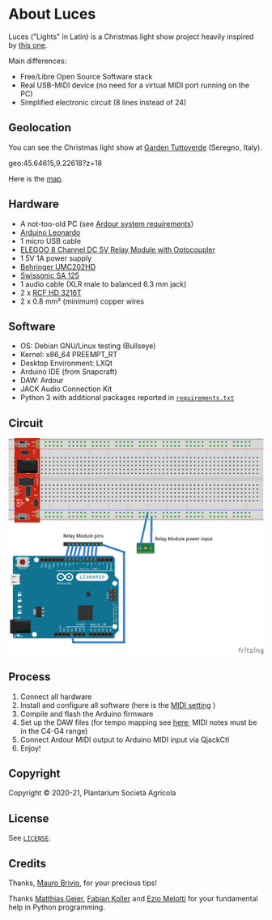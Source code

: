 About Luces
===========
Luces ("Lights" in Latin) is a Christmas light show project heavily inspired by
[this one](
https://maker.pro/arduino/projects/christmas-light-show-with-arduino/).

Main differences:

- Free/Libre Open Source Software stack
- Real USB-MIDI device (no need for a virtual MIDI port running on the PC)
- Simplified electronic circuit (8 lines instead of 24)

Geolocation
-----------
You can see the Christmas light show at [Garden Tuttoverde](
https://www.gardentuttoverde.it/) (Seregno, Italy).

geo:45.64615,9.22618?z=18

Here is the [map](https://osm.org/go/0CjU75ILQ--?m=).

Hardware
--------
- A not-too-old PC (see [Ardour system requirements](
https://ardour.org/requirements.html))
- [Arduino Leonardo](https://www.arduino.cc/en/Main/Arduino_BoardLeonardo)
- 1 micro USB cable
- [ELEGOO 8 Channel DC 5V Relay Module with Optocoupler](
https://www.elegoo.com/products/elegoo-8-channel-relay-module-kit)
- 1 5V 1A power supply
- [Behringer UMC202HD](https://www.behringer.com/product.html?modelCode=P0BJZ)
- [Swissonic SA 125](https://www.thomann.de/it/swissonic_sa_125.htm)
- 1 audio cable (XLR male to balanced 6.3 mm jack)
- 2 x [RCF HD 3216T](
https://www.rcf.it/it_IT/products/product-detail/hd-3216t/418924)
- 2 x 0.8 mm² (minimum) copper wires

Software
--------
- OS: Debian GNU/Linux testing (Bullseye)
- Kernel: x86_64 PREEMPT_RT
- Desktop Environment: LXQt
- Arduino IDE (from Snapcraft)
- DAW: Ardour
- JACK Audio Connection Kit
- Python 3 with additional packages reported in [`requirements.txt`](requirements.txt)

Circuit
-------
![Electrical connections](Circuit.png)

Process
-------
1. Connect all hardware
2. Install and configure all software (here is the [MIDI setting](
https://manual.ardour.org/setting-up-your-system/setting-up-midi/midi-on-linux/)
)
3. Compile and flash the Arduino firmware
4. Set up the DAW files (for tempo mapping see [here](
https://www.youtube.com/watch?v=rrr9lr_Pbkg); MIDI notes must be in the C4-G4
range)
5. Connect Ardour MIDI output to Arduino MIDI input via QjackCtl
6. Enjoy!

Copyright
---------
Copyright © 2020-21, Plantarium Società Agricola

License
-------
See [`LICENSE`](LICENSE).

Credits
-------
Thanks, [Mauro Brivio](https://github.com/mbrivio), for your precious tips!

Thanks [Matthias Geier](https://github.com/mgeier), [Fabian Koller](
https://github.com/C0nsultant) and [Ezio Melotti](
https://github.com/ezio-melotti) for your fundamental help in Python
programming.
